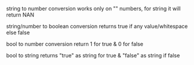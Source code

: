 string to number conversion works only on "" numbers, for string it will return NAN

string/number to boolean conversion returns true if any value/whitespace else false

bool to number conversion return 1 for true & 0 for false

bool to string returns "true" as string for true & "false" as string if false

